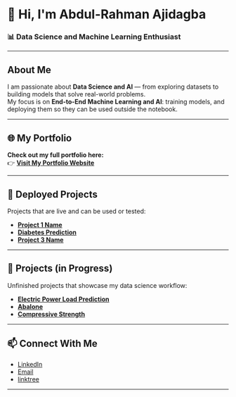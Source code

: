 
# 👋 Hi, I'm **Abdul-Rahman Ajidagba**  

### 📊 Data Science and Machine Learning Enthusiast 

---

##  About Me  
I am passionate about **Data Science and AI** — from exploring datasets to building models that solve real-world problems.  
My focus is on **End-to-End Machine Learning and AI**: training models, and deploying them so they can be used outside the notebook.  

---

## 🌐 My Portfolio  
**Check out my full portfolio here:**  
👉 [**Visit My Portfolio Website**](https://calaabdul.github.io/portfolio/)  

---

## 🚀 Deployed Projects  
Projects that are live and can be used or tested:  

- [**Project 1 Name**](#)  
- [**Diabetes Prediction**](https://github.com/Calaabdul/Diabetes-app-with-streamlit)   
- [**Project 3 Name**](#) 
---

## 📝 Projects (in Progress)  
Unfinished projects that showcase my data science workflow:  

- [**Electric Power Load Prediction**](https://github.com/Calaabdul/Energy-consumption-with-GRU/blob/main/notebook/notebook.ipynb) 
- [**Abalone**](#)   
- [**Compressive Strength**](#) 
---

## 📫 Connect With Me  
- [LinkedIn](https://www.linkedin.com/in/abdul-rahman-ajidagba)  
- [Email](mailto:ajidagba19@gmail.com)  
- [linktree](https://linktr.ee/calaabdul) 

---
